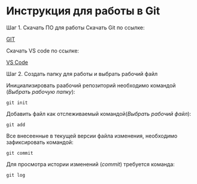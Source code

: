 # Инструкция для работы в Git #

Шаг 1. Скачать ПО для работы 
Скачать Git по ссылке:

[GIT](https://git-scm.com/downloads)

Скачать VS code по ссылке:

[VS Code](https://code.visualstudio.com/)

Шаг 2. Создать папку для работы и выбрать рабочий файл

Инициализировать раабочий репозиторий необходимо командой (*Выбрать рабочую папку*):

```git init```

Добавить файл как отслеживаемый командой(*Выбрать рабочий файл*):

```git add```

Все внесеенные в текущей версии файла изменения, необходимо зафиксировать командой:

```git commit```

Для просмотра истории изменений (*commit*) требуется команда:

```git log```



